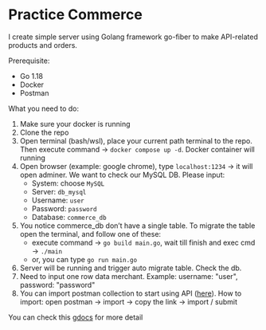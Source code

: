 # Practice Commerce
I create simple server using Golang framework go-fiber to make API-related products and orders.

Prerequisite:
- Go 1.18
- Docker
- Postman

What you need to do:
1. Make sure your docker is running
2. Clone the repo
3. Open terminal (bash/wsl), place your current path terminal to the repo. Then execute command → `docker compose up -d`. Docker container will running
4. Open browser (example: google chrome), type `localhost:1234` → it will open adminer. We want to check our MySQL DB. Please input:
   - System: choose `MySQL`
   - Server: `db_mysql`
   - Username: `user`
   - Password: `password`
   - Database: `commerce_db`
5. You notice commerce_db don’t have a single table. To migrate the table open the terminal, and follow one of these:
   - execute command → `go build main.go`, wait till finish and exec cmd → `./main`
   - or, you can type `go run main.go`
6. Server will be running and trigger auto migrate table. Check the db.
7. Need to input one row data merchant. Example: username: "user", password: "password"
8. You can import postman collection to start using API ([here](https://api.postman.com/collections/21766278-5219879c-093c-41fa-9eb8-bcd250cf53d2?access_key=PMAT-01H6KKWVBDYGGNDSGQREDPGWFF)). How to import: open postman → import → copy the link → import / submit

You can check this [gdocs](https://docs.google.com/document/d/1dS5xtKiAQI0YpsfBFtJbxg2gW3gbirDVuh6k3j0OCrU/edit?usp=sharing) for more detail
